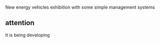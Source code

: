 New energy vehicles exhibition with some simple management systems
## attention
It is being developing
